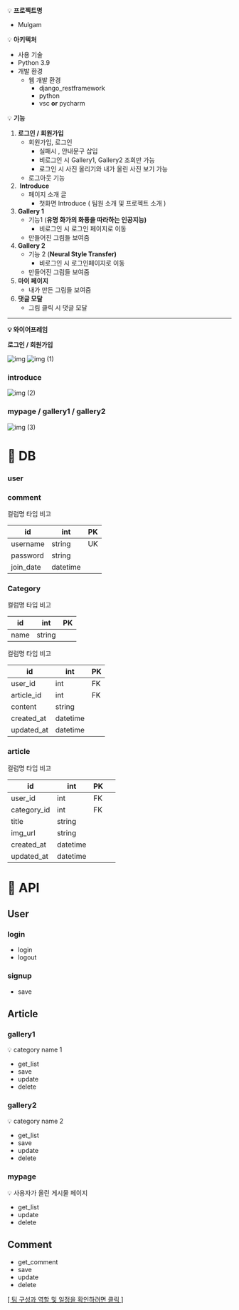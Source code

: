 💡 **프로젝트명**

-   Mulgam

💡 **아키텍처**

-   사용 기술
-   Python 3.9
-   개발 환경
    -   웹 개발 환경
        -   django\_restframework
        -   python
        -   vsc **or** pycharm

💡 **기능**

1.  **로그인 / 회원가입**
    -   회원가입, 로그인
        -   실패시 , 안내문구 삽입
        -   비로그인 시 Gallery1, Gallery2 조회만 가능
        -   로그인 시 사진 올리기와 내가 올린 사진 보기 가능
    -   로그아웃 기능
2.   **Introduce**
    -   페이지 소개 글
        -   첫화면 Introduce ( 팀원 소개 및 프로젝트 소개 )
3.  **Gallery 1**
    -   기능1 (**유명 화가의 화풍을 따라하는 인공지능)**
        -   비로그인 시 로그인 페이지로 이동
    -   만들어진 그림들 보여줌
4.  **Gallery 2**
    -   기능 2 (**Neural Style Transfer)**
        -   비로그인 시 로그인페이지로 이동
    -   만들어진 그림들 보여줌
5.  **마이 페이지**
    -   내가 만든 그림들 보여줌
6.  **댓글 모달**
    -   그림 클릭 시 댓글 모달

---

**💡 와이어프레임**

**로그인 / 회원가입**

![img](https://user-images.githubusercontent.com/53362965/185866086-991dfaa2-cd63-477b-bfa2-be03bd826791.png)
![img (1)](https://user-images.githubusercontent.com/53362965/185866125-f773a0d3-6ee4-4c81-ab3d-84eeab723d17.png)


### introduce

![img (2)](https://user-images.githubusercontent.com/53362965/185866143-cb248644-2b36-40d9-9b87-9ac584dec37c.png)


### mypage / gallery1 / gallery2

![img (3)](https://user-images.githubusercontent.com/53362965/185866247-729a97e8-fe33-4d28-8426-cb57dec440bc.png)



# 🚀 DB

### user

### comment

컬럼명 타입 비고

| id | int | PK |
| --- | --- | --- |
| username | string | UK |
| password | string |   |
| join\_date | datetime |   |

### **Category**

컬럼명 타입 비고

| id | int | PK |
| --- | --- | --- |
| name | string |   |

컬럼명 타입 비고

| id | int | PK |
| --- | --- | --- |
| user\_id | int | FK |
| article\_id | int | FK |
| content | string |   |
| created\_at | datetime |   |
| updated\_at | datetime |   |

### **article**

컬럼명 타입 비고

| id | int | PK |   |
| --- | --- | --- | --- |
| user\_id | int | FK |   |
| category\_id | int | FK |   |
| title | string |   |   |
| img\_url | string |   |   |
| created\_at | datetime |   |   |
| updated\_at | datetime |   |   |

# 🚀 API

## User

### login

-   login
-   logout

### signup

-   save

## Article

### gallery1

<aside> 💡 category name 1

</aside>

-   get\_list
-   save
-   update
-   delete

### gallery2

<aside> 💡 category name 2

</aside>

-   get\_list
-   save
-   update
-   delete

### mypage

<aside> 💡 사용자가 올린 게시물 페이지

</aside>

-   get\_list
-   update
-   delete

## Comment

-   get\_comment
-   save
-   update
-   delete

[\[ 팀 구성과 역할 및 일정을 확인하려면 클릭 \]](https://www.notion.so/07-Project_Mulgam-2f47b2f8566f4272a9b58d044516c8c7)
